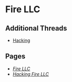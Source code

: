 # Fire LLC

## Additional Threads
* [Hacking](../4600f5428c565ecca115300af1b5b9bf6a6a45223dc7a8624348e20e6723e4c4.md)

## Pages
* [*Fire* *LLC*](../../memory/043b3f81-a1bd-4947-8e5f-53336b965351.md)
* [*Hacking* *Fire* *LLC*](../../memory/3105d625-ff45-4a9b-b6a2-7ad8da655882.md)
